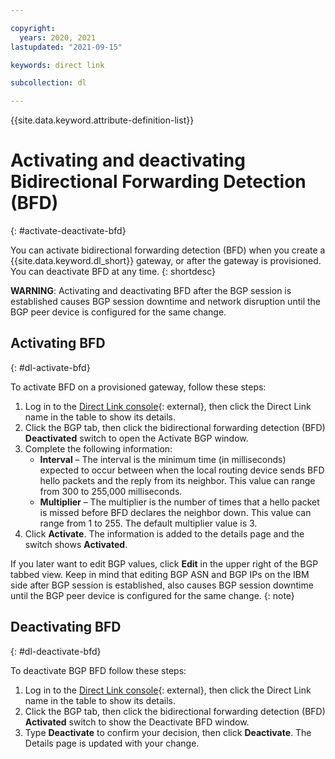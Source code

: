 ```yaml
---

copyright:
  years: 2020, 2021
lastupdated: "2021-09-15"

keywords: direct link

subcollection: dl

---
```


{{site.data.keyword.attribute-definition-list}}

# Activating and deactivating Bidirectional Forwarding Detection (BFD)
{: #activate-deactivate-bfd}

You can activate bidirectional forwarding detection (BFD) when you create a {{site.data.keyword.dl_short}} gateway, or after the gateway is provisioned. You can deactivate BFD at any time.
{: shortdesc}

   **WARNING**: Activating and deactivating BFD after the BGP session is established causes BGP session downtime and network disruption until the BGP peer device is configured for the same change.

## Activating BFD
{: #dl-activate-bfd}

To activate BFD on a provisioned gateway, follow these steps:
1. Log in to the [Direct Link console](/interconnectivity/direct-link){: external}, then click the Direct Link name in the table to show its details.
1. Click the BGP tab, then click the bidirectional forwarding detection (BFD) **Deactivated** switch to open the Activate BGP window.  
1. Complete the following information:
   * **Interval** – The interval is the minimum time (in milliseconds) expected to occur between when the local routing device sends BFD hello packets and the reply from its neighbor. This value can range from 300 to 255,000 milliseconds.
   * **Multiplier** – The multiplier is the number of times that a hello packet is missed before BFD declares the neighbor down. This value can range from 1 to 255. The default multiplier value is 3.
1. Click **Activate**. The information is added to the details page and the switch shows **Activated**.   
   
If you later want to edit BGP values, click **Edit** in the upper right of the BGP tabbed view. Keep in mind that editing BGP ASN and BGP IPs on the IBM side after BGP session is established, also causes BGP session downtime until the BGP peer device is configured for the same change. 
{: note}

## Deactivating BFD
{: #dl-deactivate-bfd}

To deactivate BGP BFD follow these steps:

1. Log in to the [Direct Link console](/interconnectivity/direct-link){: external}, then click the Direct Link name in the table to show its details.
1. Click the BGP tab, then click the bidirectional forwarding detection (BFD) **Activated** switch to show the Deactivate BFD window.
1. Type **Deactivate** to confirm your decision, then click **Deactivate**. The Details page is updated with your change.
